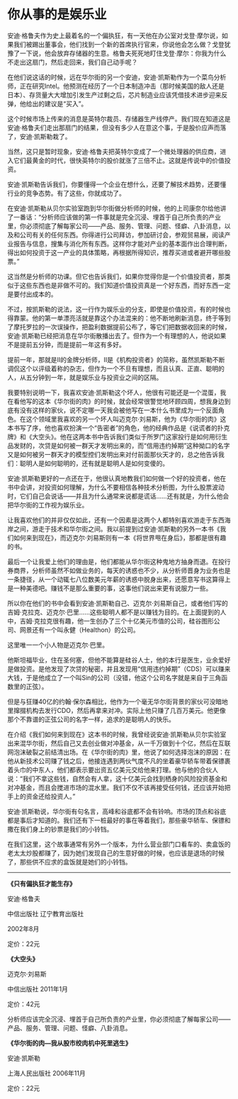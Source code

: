 # 你从事的是娱乐业 #

安迪·格鲁夫作为史上最着名的一个偏执狂，有一天他在办公室对戈登·摩尔说，如果我们被踢出董事会，他们找到一个新的首席执行官来，你说他会怎么做？戈登犹豫了一下说，他会放弃存储器的生意。格鲁夫死死地盯住戈登·摩尔：你我为什么不走出这扇门，然后走回来，我们自己动手呢？

在他们说这话的时候，远在华尔街的另一个安迪，安迪·凯斯勒作为一个菜鸟分析师，正在研究Intel。他预测在经历了一个日本制造冲击（那时候美国的敌人还是日本）、存货量大大增加引发生产过剩之后，芯片制造业应该凭借技术进步迎来反弹，他给出的建议是“买入”。

这个时候市场上传来的消息是英特尔裁员、存储器生产线停产。我们现在知道这是安迪·格鲁夫们走出那扇门的结果，但没有多少人在意这个事，于是股价应声而落了，安迪·凯斯勒栽了。

当然，这只是暂时现象，安迪·格鲁夫把英特尔变成了一个微处理器的供应商，进入它们最黄金的时代，很快英特尔的股价就涨了三倍不止。这就是传说中的价值投资。

安迪·凯斯勒告诉我们，你要懂得一个企业在想什么，还要了解技术趋势，还要懂行业的竞争态势。有了这些，你就成功了。

在安迪·凯斯勒从贝尔实验室跑到华尔街做分析师的时候，他的上司康奈尔给他讲了一番话：“分析师应该做的第一件事就是完全沉浸、埋首于自己所负责的产业里，你必须彻底了解每家公司——产品、服务、管理、问题、怪癖、八卦消息，以及和公司有关的任何东西。你得进行公司拜访，参加研讨会，参观贸易展，阅读产业报告与信息，搜集与消化所有东西。这样你才能对产业的基本面作出合理判断，得出如何投资于这一产业的具体策略，再根据所得知识，推荐买进或者避开哪些股票。”

这当然是分析师的功课。但它也告诉我们，如果你觉得你是一个价值投资者，那类似于这些东西也是非做不可的。我们知道价值投资真是一个好东西，而好东西一定是要付出成本的。

不过，按凯斯勒的说法，这一行作为娱乐业的分支，即使是价值投资，有的时候也得靠蒙。他的第一单漂亮活就是靠这个办法混来的：他不断地刷新消息，终于等到了摩托罗拉的一次误操作，把盈利数据提前公布了，等它们把数据收回来的时候，安迪·凯斯勒已经把消息在华尔街散播出去了。但作为一个有理想的人，他说如果不是提前五分钟，而是提前一年这有多好。

提前一年，那就是II的金牌分析师，II是《机构投资者》的简称，虽然凯斯勒不断调侃这个以评级着称的杂志，但作为一个不旦有理想，而且认真、正直、聪明的人，从五分钟到一年，就是娱乐业与投资业之间的区隔。

我要特别说明一下，我喜欢安迪·凯斯勒这个坏人，他很有可能还是一个混蛋，我在看他写的这本《华尔街的肉》的时候，就会经常很警觉地环顾四周，想我身边到底有没有这样的家伙，说不定哪一天我会被他写在一本什么书里成为一个反面角色。在这个领域里我喜欢的另一个坏人叫迈克尔·刘易斯，他为《华尔街的肉》这本书写了序，他也喜欢扮演一个“告密者”的角色，他的经典作品是《说谎者的扑克牌》和《大空头》。他在这两本书中告诉我们类似于所罗门这家投行是如何用衍生品发财的，次贷是如何被一群天才发明出来的，而“信用违约掉期”这种拗口的名字又是如何被另一群天才的模型控们发明出来对付前面那伙天才的，总之他告诉我们：聪明人是如何聪明的，还有就是聪明人是如何变傻的。

安迪·凯斯勒更好的一点还在于，他很认真地教我们如何做一个好的投资者，他在书中会讲，对投资如何理解，为什么不要相信各种技术分析图，为什么股票波动时，它们自己会说话——并且为什么通常来说都是谎话……还有就是，为什么他会把华尔街的工作视为娱乐业。

让我喜欢他们的并非仅仅如此，还有一个因素是这两个人都特别喜欢游走于东西海岸之间，游走于技术和华尔街之间。我以前提到过安迪·凯斯勒的另外一本书《我们如何来到现在》，而迈克尔·刘易斯则有一本《将世界甩在身后》，那都是很有趣的书。

最后一个让我爱上他们的理由是，他们都能从华尔街这种鬼地方抽身而退。在投行券商界，分析师虽然不如做业务的，每天的诱惑也不少，从分析师晋身为业务也是一条捷径，从一个动辄七八位数美元年薪的诱惑中脱身出来，还愿意写书这算得上是一种美德吧。赚钱不是那么重要的事，这事他们说出来更有说服力一些。

所以你在他们的书中会看到安迪·凯斯勒自己、迈克尔·刘易斯自己，或者他们写的吉姆·克拉克、迈克尔·巴里……这些聪明人都不是以赚钱为目的。在上面提到的人中，吉姆·克拉克很有趣，他一生创办了三个十亿美元市值的公司，硅谷图形公司、网景还有一个叫永健（Healthon）的公司。

这里唯一一个小人物是迈克尔·巴里。

他斯坦福毕业，住在圣何塞，但他不能算是硅谷人士，他的本行是医生，业余爱好是做投资。是他发现了次贷的秘密，并且发现用“信用违约掉期”（CDS）可以赚来大钱，于是他成立了一个叫Sin的公司（没错，他这个公司名字就是来自于三角函数里的正弦）。

但是与狂赚40亿的约翰·保尔森相比，他作为一个毫无华尔街背景的家伙可没暗地里撺掇机构去发行CDO，然后再拿来对冲。实际上他只赚了几百万美元。他更像那个不靠谱的正弦公司的名字一样，追求的是聪明人的快乐。

在介绍《我们如何来到现在》这本书的时候，我曾经说安迪·凯斯勒从贝尔实验室出来混华尔街，然后自己又去创业做对冲基金，从一千万做到十个亿，然后在互联网泡沫破裂之前结清出场。在《华尔街的肉》里，他说了如何选择泡沫的原因：在他从新技术公司赚了钱之后，他接连遇到两伙气度不凡的坐着豪华轿车带着保镖裹着头巾的中东人，他们都表示要出资五亿美元交给他来打理。他与他的合伙人说：“我们不拿这些钱，自然会有人拿，这十亿美元会找到栖身的风险投资基金和对冲基金，而且会搅进市场的混水里。我们不仅不该再接受任何钱，还应该开始把手上的资金还给投资人。”

安迪·凯斯勒说，华尔街有句名言，高峰和谷底都不会有铃响。市场的顶点和谷底都是事后才知道的。我们还有下一桩最好的事在等着我们，那些豪华轿车、保镖和撒在我们身上的钞票是我们的小铃铛。

在我们这里，这个故事通常有另外一个版本，为什么营业部门口看车的、卖盒饭的老太太炒股都赚了，因为她们发现自己的生意好做的时候，也应该是退场的时候了，那些供不应求的盒饭就是她们的小铃铛。

---

**《只有偏执狂才能生存》**

安迪·格鲁夫

中信出版社 辽宁教育出版社

2002年8月

定价：22元


**《大空头》**

迈克尔·刘易斯

中信出版社 2011年1月

定价：42元

分析师应该完全沉浸、埋首于自己所负责的产业里，你必须彻底了解每家公司——产品、服务、管理、问题、怪癖、八卦消息。

**《华尔街的肉—我从股市绞肉机中死里逃生》**

安迪·凯斯勒

上海人民出版社 2006年11月

定价：22元